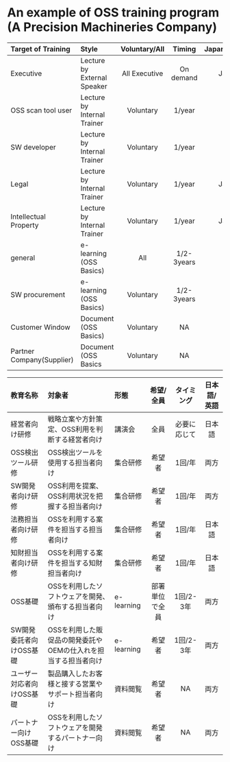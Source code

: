 # An example of OSS training program (A Precision Machineries Company)

|  Target of Training | Style   | Voluntary/All | Timing    | Japanese/English |
|:--------------------|:--------|:-------------:|:---------:|:--------:|
|  Executive          | Lecture by External Speaker | All Executive | On demand |  Japanese      |
|  OSS scan tool user | Lecture by Internal Trainer |  Voluntary   | 1/year    |  Both      |
|  SW developer       | Lecture by Internal Trainer |  Voluntary   | 1/year    |  Both      |
|  Legal              | Lecture by Internal Trainer |  Voluntary   | 1/year    |  Japanese  |
| Intellectual Property | Lecture by Internal Trainer | Voluntary  | 1/year    |  Japanese  |
| general  | e-learning (OSS Basics)|  All      | 1/2-3years|  Both      |
| SW procurement  | e-learning (OSS Basics) | Voluntary | 1/2-3years|   Both  |
| Customer Window  | Document (OSS Basics)| Voluntary | NA  |  Both      |
| Partner Company(Supplier) | Document (OSS Basics | Voluntary |  NA  |   Both  |


| 教育名称 |  対象者 | 形態   | 希望/全員 | タイミング    | 日本語/英語 |
|:--------|:--------------------|:--------|:-------------:|:---------:|:--------:|
| 経営者向け研修 |  戦略立案や方針策定、OSS利用を判断する経営者向け | 講演会 | 全員 | 必要に応じて |  日本語      |
| OSS検出ツール研修 | OSS検出ツールを使用する担当者向け | 集合研修 |  希望者 | 1回/年  |  両方      |
| SW開発者向け研修 | OSS利用を提案､OSS利用状況を把握する担当者向け | 集合研修 |  希望者   | 1回/年  |  両方      |
| 法務担当者向け研修 | OSSを利用する案件を担当する担当者向け | 集合研修 |  希望者   | 1回/年  |  日本語    |
| 知財担当者向け研修 | OSSを利用する案件を担当する知財担当者向け | 集合研修 | 希望者  | 1回/年  |  日本語    |
| OSS基礎 | OSSを利用したソフトウェアを開発､頒布する担当者向け | e-learning |  部署単位で全員    | 1回/2-3年 |  両方    |
| SW開発委託者向けOSS基礎 | OSSを利用した販促品の開発委託やOEMの仕入れを担当する担当者向け | e-learning| 希望者 | 1回/2-3年 | 両方 |
| ユーザー対応者向けOSS基礎 | 製品購入したお客様と接する営業やサポート担当者向け | 資料閲覧| 希望者 | NA  |  両方      |
| パートナー向けOSS基礎 | OSSを利用したソフトウェアを開発するパートナー向け | 資料閲覧 | 希望者 |  NA  |   両方  |
